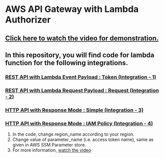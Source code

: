# AWS API Gateway with Lambda Authorizer

## [Click here to watch the video for demonstration.](https://youtu.be/L-C7bQM-OO8)

## In this repository, you will find code for lambda function for the following integrations.

### [REST API with Lambda Event Payload : Token (Integration - 1)](lambda_function_for_rest_api_token_request.py)

### [REST API with Lambda Request Payload : Request (Integration - 2)](lambda_function_for_rest_api_querystring_request.py)

### [HTTP API with Response Mode : Simple (Integration - 3)](lambda_function_for_http_api_simple.py)

### [HTTP API with Response Mode : IAM Policy (Integration - 4)](lambda_function_for_http_api_iampolicy.py)


1. In the code, change region_name according to your region.
2. Change value of parameter_name (i.e. access token name), same as given in AWS SSM Parameter store.
3. For more information, [watch the video](https://youtu.be/L-C7bQM-OO8)
